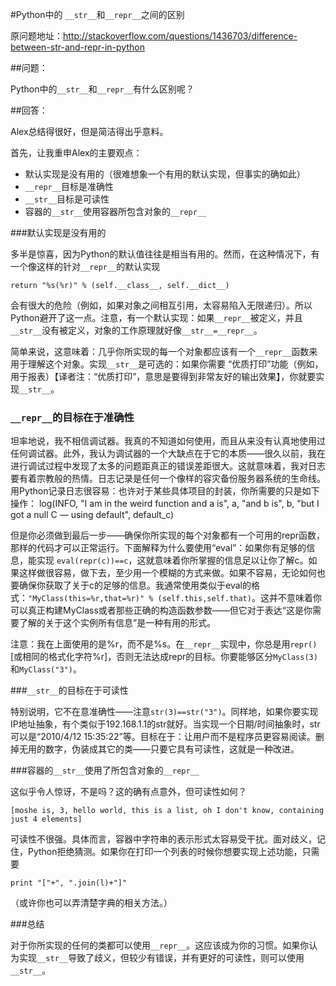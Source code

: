 #Python中的 `__str__`和`__repr__`之间的区别

原问题地址：http://stackoverflow.com/questions/1436703/difference-between-str-and-repr-in-python

##问题：

Python中的`__str__`和`__repr__`有什么区别呢？

##回答：

Alex总结得很好，但是简洁得出乎意料。

首先，让我重申Alex的主要观点：

- 默认实现是没有用的（很难想象一个有用的默认实现，但事实的确如此）
- `__repr__`目标是准确性
- `__str__`目标是可读性
- 容器的`__str__`使用容器所包含对象的`__repr__`

###默认实现是没有用的

多半是惊喜，因为Python的默认值往往是相当有用的。然而，在这种情况下，有一个像这样的针对`__repr__`的默认实现

    return "%s(%r)" % (self.__class__, self.__dict__)

会有很大的危险（例如，如果对象之间相互引用，太容易陷入无限递归）。所以Python避开了这一点。注意，有一个默认实现：如果`__repr__`被定义，并且`__str__`没有被定义，对象的工作原理就好像`__str__=__repr__`。

简单来说，这意味着：几乎你所实现的每一个对象都应该有一个`__repr__`函数来用于理解这个对象。实现`__str__`是可选的：如果你需要 “优质打印”功能（例如，用于报表）【译者注：“优质打印”，意思是要得到非常友好的输出效果】，你就要实现`__str__`。

### `__repr__`的目标在于准确性

坦率地说，我不相信调试器。我真的不知道如何使用，而且从来没有认真地使用过任何调试器。此外，我认为调试器的一个大缺点在于它的本质——很久以前，我在进行调试过程中发现了太多的问题距真正的错误差距很大。这就意味着，我对日志要有着宗教般的热情。日志记录是任何一个像样的容灾备份服务器系统的生命线。用Python记录日志很容易：也许对于某些具体项目的封装，你所需要的只是如下操作：
    log(INFO, "I am in the weird function and a is", a, "and b is", b, "but I got a null C — using default", default_c)

但是你必须做到最后一步——确保你所实现的每个对象都有一个可用的repr函数，那样的代码才可以正常运行。下面解释为什么要使用“eval”：如果你有足够的信息，能实现 `eval(repr(c))==c`，这就意味着你所掌握的信息足以让你了解c。如果这样做很容易，做下去，至少用一个模糊的方式来做。如果不容易，无论如何也要确保你获取了关于c的足够的信息。我通常使用类似于eval的格式：`"MyClass(this=%r,that=%r)" % (self.this,self.that)`。这并不意味着你可以真正构建MyClass或者那些正确的构造函数参数——但它对于表达“这是你需要了解的关于这个实例所有信息”是一种有用的形式。

注意：我在上面使用的是%r，而不是%s。在`__repr__`实现中，你总是用`repr()` [或相同的格式化字符%r]，否则无法达成repr的目标。你要能够区分`MyClass(3)`和`MyClass("3")`。

###`__str__`的目标在于可读性

特别说明，它不在意准确性——注意`str(3)==str("3")`。同样地，如果你要实现IP地址抽象，有个类似于192.168.1.1的str就好。当实现一个日期/时间抽象时，str可以是“2010/4/12 15:35:22”等。目标在于：让用户而不是程序员更容易阅读。删掉无用的数字，伪装成其它的类——只要它具有可读性，这就是一种改进。

###容器的`__str__`使用了所包含对象的`__repr__`

这似乎令人惊讶，不是吗？这的确有点意外，但可读性如何？

    [moshe is, 3, hello world, this is a list, oh I don't know, containing just 4 elements]

可读性不很强。具体而言，容器中字符串的表示形式太容易受干扰。面对歧义，记住，Python拒绝猜测。如果你在打印一个列表的时候你想要实现上述功能，只需要

    print "["+", ".join(l)+"]"

（或许你也可以弄清楚字典的相关方法。）

###总结

对于你所实现的任何的类都可以使用`__repr__`。这应该成为你的习惯。如果你认为实现`__str__`导致了歧义，但较少有错误，并有更好的可读性，则可以使用`__str__`。